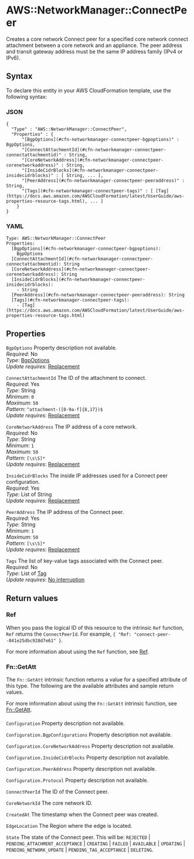 # AWS::NetworkManager::ConnectPeer<a name="aws-resource-networkmanager-connectpeer"></a>

Creates a core network Connect peer for a specified core network connect attachment between a core network and an appliance\. The peer address and transit gateway address must be the same IP address family \(IPv4 or IPv6\)\.

## Syntax<a name="aws-resource-networkmanager-connectpeer-syntax"></a>

To declare this entity in your AWS CloudFormation template, use the following syntax:

### JSON<a name="aws-resource-networkmanager-connectpeer-syntax.json"></a>

```
{
  "Type" : "AWS::NetworkManager::ConnectPeer",
  "Properties" : {
      "[BgpOptions](#cfn-networkmanager-connectpeer-bgpoptions)" : BgpOptions,
      "[ConnectAttachmentId](#cfn-networkmanager-connectpeer-connectattachmentid)" : String,
      "[CoreNetworkAddress](#cfn-networkmanager-connectpeer-corenetworkaddress)" : String,
      "[InsideCidrBlocks](#cfn-networkmanager-connectpeer-insidecidrblocks)" : [ String, ... ],
      "[PeerAddress](#cfn-networkmanager-connectpeer-peeraddress)" : String,
      "[Tags](#cfn-networkmanager-connectpeer-tags)" : [ [Tag](https://docs.aws.amazon.com/AWSCloudFormation/latest/UserGuide/aws-properties-resource-tags.html), ... ]
    }
}
```

### YAML<a name="aws-resource-networkmanager-connectpeer-syntax.yaml"></a>

```
Type: AWS::NetworkManager::ConnectPeer
Properties:
  [BgpOptions](#cfn-networkmanager-connectpeer-bgpoptions):
    BgpOptions
  [ConnectAttachmentId](#cfn-networkmanager-connectpeer-connectattachmentid): String
  [CoreNetworkAddress](#cfn-networkmanager-connectpeer-corenetworkaddress): String
  [InsideCidrBlocks](#cfn-networkmanager-connectpeer-insidecidrblocks):
    - String
  [PeerAddress](#cfn-networkmanager-connectpeer-peeraddress): String
  [Tags](#cfn-networkmanager-connectpeer-tags):
    - [Tag](https://docs.aws.amazon.com/AWSCloudFormation/latest/UserGuide/aws-properties-resource-tags.html)
```

## Properties<a name="aws-resource-networkmanager-connectpeer-properties"></a>

`BgpOptions` <a name="cfn-networkmanager-connectpeer-bgpoptions"></a>
Property description not available\.  
_Required_: No  
_Type_: [BgpOptions](aws-properties-networkmanager-connectpeer-bgpoptions.md)  
_Update requires_: [Replacement](https://docs.aws.amazon.com/AWSCloudFormation/latest/UserGuide/using-cfn-updating-stacks-update-behaviors.html#update-replacement)

`ConnectAttachmentId` <a name="cfn-networkmanager-connectpeer-connectattachmentid"></a>
The ID of the attachment to connect\.  
_Required_: Yes  
_Type_: String  
_Minimum_: `0`  
_Maximum_: `50`  
_Pattern_: `^attachment-([0-9a-f]{8,17})$`  
_Update requires_: [Replacement](https://docs.aws.amazon.com/AWSCloudFormation/latest/UserGuide/using-cfn-updating-stacks-update-behaviors.html#update-replacement)

`CoreNetworkAddress` <a name="cfn-networkmanager-connectpeer-corenetworkaddress"></a>
The IP address of a core network\.  
_Required_: No  
_Type_: String  
_Minimum_: `1`  
_Maximum_: `50`  
_Pattern_: `[\s\S]*`  
_Update requires_: [Replacement](https://docs.aws.amazon.com/AWSCloudFormation/latest/UserGuide/using-cfn-updating-stacks-update-behaviors.html#update-replacement)

`InsideCidrBlocks` <a name="cfn-networkmanager-connectpeer-insidecidrblocks"></a>
The inside IP addresses used for a Connect peer configuration\.  
_Required_: Yes  
_Type_: List of String  
_Update requires_: [Replacement](https://docs.aws.amazon.com/AWSCloudFormation/latest/UserGuide/using-cfn-updating-stacks-update-behaviors.html#update-replacement)

`PeerAddress` <a name="cfn-networkmanager-connectpeer-peeraddress"></a>
The IP address of the Connect peer\.  
_Required_: Yes  
_Type_: String  
_Minimum_: `1`  
_Maximum_: `50`  
_Pattern_: `[\s\S]*`  
_Update requires_: [Replacement](https://docs.aws.amazon.com/AWSCloudFormation/latest/UserGuide/using-cfn-updating-stacks-update-behaviors.html#update-replacement)

`Tags` <a name="cfn-networkmanager-connectpeer-tags"></a>
The list of key\-value tags associated with the Connect peer\.  
_Required_: No  
_Type_: List of [Tag](https://docs.aws.amazon.com/AWSCloudFormation/latest/UserGuide/aws-properties-resource-tags.html)  
_Update requires_: [No interruption](https://docs.aws.amazon.com/AWSCloudFormation/latest/UserGuide/using-cfn-updating-stacks-update-behaviors.html#update-no-interrupt)

## Return values<a name="aws-resource-networkmanager-connectpeer-return-values"></a>

### Ref<a name="aws-resource-networkmanager-connectpeer-return-values-ref"></a>

When you pass the logical ID of this resource to the intrinsic `Ref` function, `Ref` returns the `ConnectPeerId`\. For example, `{ "Ref: "connect-peer--041e25dbc928d7e61" }`\.

For more information about using the `Ref` function, see [Ref](https://docs.aws.amazon.com/AWSCloudFormation/latest/UserGuide/intrinsic-function-reference-ref.html)\.

### Fn::GetAtt<a name="aws-resource-networkmanager-connectpeer-return-values-fn--getatt"></a>

The `Fn::GetAtt` intrinsic function returns a value for a specified attribute of this type\. The following are the available attributes and sample return values\.

For more information about using the `Fn::GetAtt` intrinsic function, see [Fn::GetAtt](https://docs.aws.amazon.com/AWSCloudFormation/latest/UserGuide/intrinsic-function-reference-getatt.html)\.

#### <a name="aws-resource-networkmanager-connectpeer-return-values-fn--getatt-fn--getatt"></a>

`Configuration` <a name="Configuration-fn::getatt"></a>
Property description not available\.

`Configuration.BgpConfigurations` <a name="Configuration.BgpConfigurations-fn::getatt"></a>
Property description not available\.

`Configuration.CoreNetworkAddress` <a name="Configuration.CoreNetworkAddress-fn::getatt"></a>
Property description not available\.

`Configuration.InsideCidrBlocks` <a name="Configuration.InsideCidrBlocks-fn::getatt"></a>
Property description not available\.

`Configuration.PeerAddress` <a name="Configuration.PeerAddress-fn::getatt"></a>
Property description not available\.

`Configuration.Protocol` <a name="Configuration.Protocol-fn::getatt"></a>
Property description not available\.

`ConnectPeerId` <a name="ConnectPeerId-fn::getatt"></a>
The ID of the Connect peer\.

`CoreNetworkId` <a name="CoreNetworkId-fn::getatt"></a>
The core network ID\.

`CreatedAt` <a name="CreatedAt-fn::getatt"></a>
The timestamp when the Connect peer was created\.

`EdgeLocation` <a name="EdgeLocation-fn::getatt"></a>
The Region where the edge is located\.

`State` <a name="State-fn::getatt"></a>
The state of the Connect peer\. This will be: `REJECTED` \| `PENDING_ATTACHMENT_ACCEPTANCE` \| `CREATING` \| `FAILED` \| `AVAILABLE` \| `UPDATING` \| ` PENDING_NETWORK_UPDATE` \| `PENDING_TAG_ACCEPTANCE` \| `DELETING`\.

